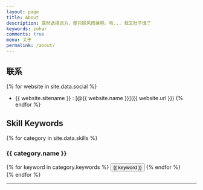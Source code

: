 ```yaml
---
layout: page
title: About
description: 既然选择远方，便只顾风雨兼程。哈... 我又肚子饿了
keywords: zohar
comments: true
menu: 关于
permalink: /about/
---
```


## 联系

{% for website in site.data.social %}
* {{ website.sitename }} : [@{{ website.name }}]({{ website.url }})
{% endfor %}

## Skill Keywords

{% for category in site.data.skills %}
### {{ category.name }}
<div class="btn-inline">
{% for keyword in category.keywords %}
<button class="btn btn-outline" type="button">{{ keyword }}</button>
{% endfor %}
</div>
{% endfor %}
<hr>
